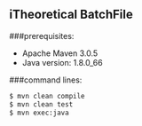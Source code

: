 iTheoretical BatchFile
---

###prerequisites:

 - Apache Maven 3.0.5
 - Java version: 1.8.0_66

###command lines:
```sh
$ mvn clean compile
$ mvn clean test
$ mvn exec:java
```
